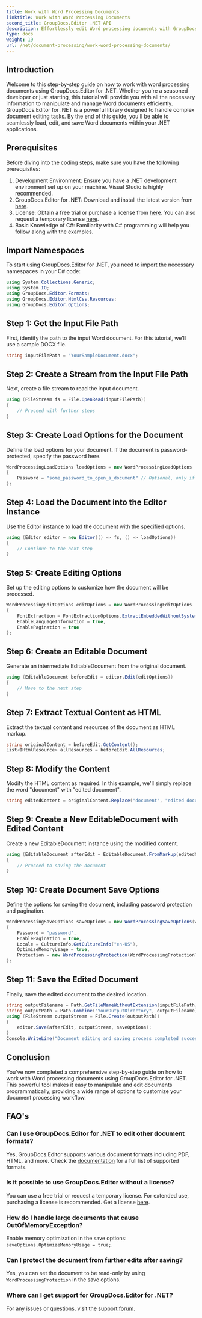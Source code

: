```yaml
---
title: Work with Word Processing Documents
linktitle: Work with Word Processing Documents
second_title: GroupDocs.Editor .NET API
description: Effortlessly edit Word processing documents with GroupDocs.Editor for .NET. Follow our detailed, step-by-step tutorial to enhance your document management skills.
type: docs
weight: 19
url: /net/document-processing/work-word-processing-documents/
---
```

## Introduction
Welcome to this step-by-step guide on how to work with word processing documents using GroupDocs.Editor for .NET. Whether you're a seasoned developer or just starting, this tutorial will provide you with all the necessary information to manipulate and manage Word documents efficiently. GroupDocs.Editor for .NET is a powerful library designed to handle complex document editing tasks. By the end of this guide, you'll be able to seamlessly load, edit, and save Word documents within your .NET applications.
## Prerequisites
Before diving into the coding steps, make sure you have the following prerequisites:
1. Development Environment: Ensure you have a .NET development environment set up on your machine. Visual Studio is highly recommended.
2. GroupDocs.Editor for .NET: Download and install the latest version from [here](https://releases.groupdocs.com/editor/net/).
3. License: Obtain a free trial or purchase a license from [here](https://purchase.groupdocs.com/buy). You can also request a temporary license [here](https://purchase.groupdocs.com/temporary-license/).
4. Basic Knowledge of C#: Familiarity with C# programming will help you follow along with the examples.
## Import Namespaces
To start using GroupDocs.Editor for .NET, you need to import the necessary namespaces in your C# code:
```csharp
using System.Collections.Generic;
using System.IO;
using GroupDocs.Editor.Formats;
using GroupDocs.Editor.HtmlCss.Resources;
using GroupDocs.Editor.Options;
```
## Step 1: Get the Input File Path
First, identify the path to the input Word document. For this tutorial, we'll use a sample DOCX file.
```csharp
string inputFilePath = "YourSampleDocument.docx";
```
## Step 2: Create a Stream from the Input File Path
Next, create a file stream to read the input document.
```csharp
using (FileStream fs = File.OpenRead(inputFilePath))
{
    // Proceed with further steps
}
```
## Step 3: Create Load Options for the Document
Define the load options for your document. If the document is password-protected, specify the password here. 
```csharp
WordProcessingLoadOptions loadOptions = new WordProcessingLoadOptions
{
    Password = "some_password_to_open_a_document" // Optional, only if the document is protected
};
```
## Step 4: Load the Document into the Editor Instance
Use the Editor instance to load the document with the specified options.
```csharp
using (Editor editor = new Editor(() => fs, () => loadOptions))
{
    // Continue to the next step
}
```
## Step 5: Create Editing Options
Set up the editing options to customize how the document will be processed.
```csharp
WordProcessingEditOptions editOptions = new WordProcessingEditOptions
{
    FontExtraction = FontExtractionOptions.ExtractEmbeddedWithoutSystem,
    EnableLanguageInformation = true,
    EnablePagination = true
};
```
## Step 6: Create an Editable Document
Generate an intermediate EditableDocument from the original document.
```csharp
using (EditableDocument beforeEdit = editor.Edit(editOptions))
{
    // Move to the next step
}
```
## Step 7: Extract Textual Content as HTML
Extract the textual content and resources of the document as HTML markup.
```csharp
string originalContent = beforeEdit.GetContent();
List<IHtmlResource> allResources = beforeEdit.AllResources;
```
## Step 8: Modify the Content
Modify the HTML content as required. In this example, we'll simply replace the word "document" with "edited document".
```csharp
string editedContent = originalContent.Replace("document", "edited document");
```
## Step 9: Create a New EditableDocument with Edited Content
Create a new EditableDocument instance using the modified content.
```csharp
using (EditableDocument afterEdit = EditableDocument.FromMarkup(editedContent, allResources))
{
    // Proceed to saving the document
}
```
## Step 10: Create Document Save Options
Define the options for saving the document, including password protection and pagination.
```csharp
WordProcessingSaveOptions saveOptions = new WordProcessingSaveOptions(WordProcessingFormats.Docm)
{
    Password = "password",
    EnablePagination = true,
    Locale = CultureInfo.GetCultureInfo("en-US"),
    OptimizeMemoryUsage = true,
    Protection = new WordProcessingProtection(WordProcessingProtectionType.ReadOnly, "write_password")
};
```
## Step 11: Save the Edited Document
Finally, save the edited document to the desired location.
```csharp
string outputFilename = Path.GetFileNameWithoutExtension(inputFilePath) + ".docm";
string outputPath = Path.Combine("YourOutputDirectory", outputFilename);
using (FileStream outputStream = File.Create(outputPath))
{
    editor.Save(afterEdit, outputStream, saveOptions);
}
Console.WriteLine("Document editing and saving process completed successfully.");
```
## Conclusion
You've now completed a comprehensive step-by-step guide on how to work with Word processing documents using GroupDocs.Editor for .NET. This powerful tool makes it easy to manipulate and edit documents programmatically, providing a wide range of options to customize your document processing workflow.
## FAQ's
### Can I use GroupDocs.Editor for .NET to edit other document formats?
Yes, GroupDocs.Editor supports various document formats including PDF, HTML, and more. Check the [documentation](https://reference.groupdocs.com/editor/net/) for a full list of supported formats.
### Is it possible to use GroupDocs.Editor without a license?
You can use a free trial or request a temporary license. For extended use, purchasing a license is recommended. Get a license [here](https://purchase.groupdocs.com/buy).
### How do I handle large documents that cause OutOfMemoryException?
Enable memory optimization in the save options: `saveOptions.OptimizeMemoryUsage = true;`.
### Can I protect the document from further edits after saving?
Yes, you can set the document to be read-only by using `WordProcessingProtection` in the save options.
### Where can I get support for GroupDocs.Editor for .NET?
For any issues or questions, visit the [support forum](https://forum.groupdocs.com/c/editor/20).